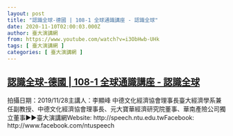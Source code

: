 ```yaml
---
layout: post
title: "認識全球-德國 | 108-1 全球通識講座 - 認識全球"
date: 2020-11-10T02:00:03.000Z
author: 臺大演講網
from: https://www.youtube.com/watch?v=i3ObHwb-UHk
tags: [ 臺大演講網 ]
categories: [ 臺大演講網 ]
---
```

<!--1604973603000-->
[認識全球-德國 | 108-1 全球通識講座 - 認識全球](https://www.youtube.com/watch?v=i3ObHwb-UHk)
------

<div>
拍攝日期：2019/11/28主講人：李顯峰 中德文化經濟協會理事長臺大經濟學系兼任副教授、中德文化經濟協會理事長、元大寶華經濟研究院董事、華南產險公司獨立董事►►臺大演講網Website: http://speech.ntu.edu.twFacebook: http://www.facebook.com/ntuspeech
</div>

